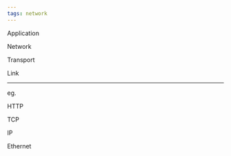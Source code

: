 ```yaml
---
tags: network
---
```


Application 

Network 

Transport

Link 

---

eg. 

HTTP 

TCP 

IP 

Ethernet 


